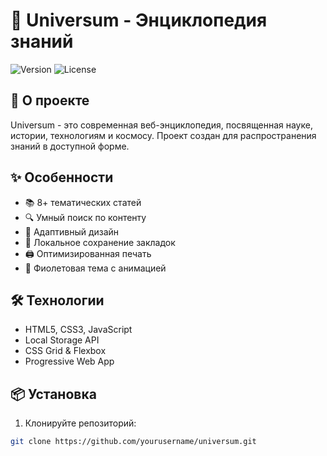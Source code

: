 # 🌌 Universum - Энциклопедия знаний

![Version](https://img.shields.io/badge/version-1.0.0-blue.svg)
![License](https://img.shields.io/badge/license-MIT-green.svg)

## 🚀 О проекте

Universum - это современная веб-энциклопедия, посвященная науке, истории, технологиям и космосу. Проект создан для распространения знаний в доступной форме.

## ✨ Особенности

- 📚 8+ тематических статей
- 🔍 Умный поиск по контенту
- 📱 Адаптивный дизайн
- 💾 Локальное сохранение закладок
- 🖨️ Оптимизированная печать
- 🌙 Фиолетовая тема с анимацией

## 🛠 Технологии

- HTML5, CSS3, JavaScript
- Local Storage API
- CSS Grid & Flexbox
- Progressive Web App

## 📦 Установка

1. Клонируйте репозиторий:
```bash
git clone https://github.com/yourusername/universum.git